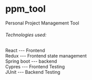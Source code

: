 # ppm_tool
Personal Project Management Tool
###### Technologies used:
React --- Frontend    
Redux --- Frontend state management    
Spring boot ---  backend  
Cypres --- Frontend Testing  
JUnit --- Backend Testing
